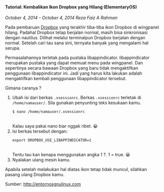 #### Tutorial: Kembalikan Ikon Dropbox yang Hilang (ElementaryOS)
_October 4, 2014 - October 4, 2014 Reza Faiz A Rahman_

Pada pembaruan [Dropbox](http://dropbox.com/) yang terakhir tiba-tiba ikon Dropbox di wingpanel hilang. Padahal Dropbox tetap berjalan normal, masih bisa sinkronisasi dengan nautilus. Dilihat melalui terminalpun Dropbox berjalan dengan normal. Setelah cari tau sana sini, ternyata banyak yang mengalami hal serupa.

Permasalahannya terletak pada pustaka libappindicator. libappindicator merupakan pustaka yang dapat memuat menu pada wingpanel. Dan sepertinya secara bawaan Dropbox yang baru tidak mengaktifkan penggunaan libappindicator ini. Jadi yang harus kita lakukan adalah mengaktifkan kembali penggunaan libappindicator tersebut.

Gimana caranya ?

1. Ubah isi dari berkas `.xsessionrc`. Berkas `.xsessionrc` terletak di `/home/namauser/`. Sila gunakan penyunting teks kesukaan kamu.
    <br>
    ```
    $ nano /home/namauser/.xsessionrc
    ```
    <br>
    Kalau saya pakai nano biar nggak ribet. 😀
2. Isi berkas tersebut dengan:
    <br>
    ```
    export DROPBOX_USE_LIBAPPINDICATOR=1
    ```
    <br>
    Tentu tau kan kenapa menggunakan angka 1 ?. 1 = true. 😀
3. Nyalakan ulang mesin kamu.

Apabila setelah melakukan hal diatas ikon tetap tidak muncul, silahkan pasang ulang Dropbox kamu.

Sumber: <http://entornosgnulinux.com>